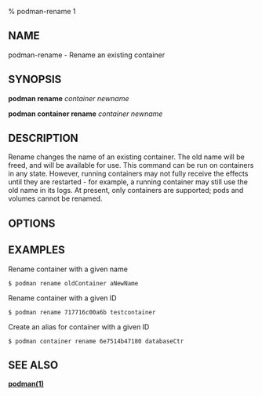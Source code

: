 % podman-rename 1

## NAME

podman\-rename - Rename an existing container

## SYNOPSIS

**podman rename** _container_ _newname_

**podman container rename** _container_ _newname_

## DESCRIPTION

Rename changes the name of an existing container.
The old name will be freed, and will be available for use.
This command can be run on containers in any state.
However, running containers may not fully receive the effects until they are restarted - for example, a running container may still use the old name in its logs.
At present, only containers are supported; pods and volumes cannot be renamed.

## OPTIONS

## EXAMPLES

Rename container with a given name

```
$ podman rename oldContainer aNewName
```

Rename container with a given ID

```
$ podman rename 717716c00a6b testcontainer
```

Create an alias for container with a given ID

```
$ podman container rename 6e7514b47180 databaseCtr
```

## SEE ALSO

**[podman(1)](podman.md)**
